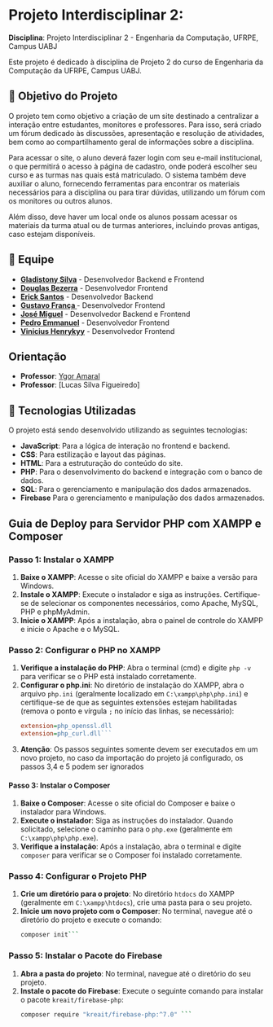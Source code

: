 # Projeto Interdisciplinar 2: 

**Disciplina**: Projeto Interdisciplinar 2 - Engenharia da Computação, UFRPE, Campus UABJ

Este projeto é dedicado à disciplina de Projeto 2 do curso de Engenharia da Computação da UFRPE, Campus UABJ.

## 🎯 Objetivo do Projeto

O projeto tem como objetivo a criação de um site destinado a centralizar a interação entre estudantes, monitores e professores. Para isso, será criado um fórum dedicado às discussões, apresentação e resolução de atividades, bem como ao compartilhamento geral de informações sobre a disciplina.

Para acessar o site, o aluno deverá fazer login com seu e-mail institucional, o que permitirá o acesso à página de cadastro, onde poderá escolher seu curso e as turmas nas quais está matriculado. O sistema também deve auxiliar o aluno, fornecendo ferramentas para encontrar os materiais necessários para a disciplina ou para tirar dúvidas, utilizando um fórum com os monitores ou outros alunos.

Além disso, deve haver um local onde os alunos possam acessar os materiais da turma atual ou de turmas anteriores, incluindo provas antigas, caso estejam disponíveis.

## 👥 Equipe

- **[Gladistony Silva](https://github.com/Gladistony)** - Desenvolvedor Backend e Frontend
- **[Douglas Bezerra](https://github.com/DouglasBezerra01)** - Desenvolvedor Frontend
- **[Erick Santos](https://github.com/Erickjonatthan)** - Desenvolvedor Backend
- **[Gustavo França ](https://github.com/gustavof0411)** - Desenvolvedor Frontend
- **[José Miguel](https://github.com/JMiguelsilva2003)** - Desenvolvedor Backend e Frontend
- **[Pedro Emmanuel](https://github.com/Pedro-Emmanuel-G-C-Machado)** - Desenvolvedor Frontend
- **[Vinicius Henrykyy](https://github.com/ViniciusHenrykyy)** - Desenvolvedor Frontend

## Orientação

- **Professor**: [Ygor Amaral](https://github.com/ygoramaral)
- **Professor**: [Lucas Silva Figueiredo]

## 🚀 Tecnologias Utilizadas

O projeto está sendo desenvolvido utilizando as seguintes tecnologias:


- **JavaScript**: Para a lógica de interação no frontend e backend.
- **CSS**: Para estilização e layout das páginas.
- **HTML**: Para a estruturação do conteúdo do site.
- **PHP**: Para o desenvolvimento do backend e integração com o banco de dados.
- **SQL**: Para o gerenciamento e manipulação dos dados armazenados.
- **Firebase** Para o gerenciamento e manipulação dos dados armazenados.

## Guia de Deploy para Servidor PHP com XAMPP e Composer

### Passo 1: Instalar o XAMPP
1. **Baixe o XAMPP**: Acesse o site oficial do XAMPP e baixe a versão para Windows.
2. **Instale o XAMPP**: Execute o instalador e siga as instruções. Certifique-se de selecionar os componentes necessários, como Apache, MySQL, PHP e phpMyAdmin.
3. **Inicie o XAMPP**: Após a instalação, abra o painel de controle do XAMPP e inicie o Apache e o MySQL.

### Passo 2: Configurar o PHP no XAMPP
1. **Verifique a instalação do PHP**: Abra o terminal (cmd) e digite `php -v` para verificar se o PHP está instalado corretamente.
2. **Configurar o php.ini**: No diretório de instalação do XAMPP, abra o arquivo `php.ini` (geralmente localizado em `C:\xampp\php\php.ini`) e certifique-se de que as seguintes extensões estejam habilitadas (remova o ponto e vírgula `;` no início das linhas, se necessário):
   ```ini
   extension=php_openssl.dll
   extension=php_curl.dll```
3. **Atenção**: Os passos seguintes somente devem ser executados em um novo projeto, no caso da importação do projeto já configurado, os passos 3,4 e 5 podem ser ignorados

#### Passo 3: Instalar o Composer
1. **Baixe o Composer**: Acesse o site oficial do Composer e baixe o instalador para Windows.
2. **Execute o instalador**: Siga as instruções do instalador. Quando solicitado, selecione o caminho para o `php.exe` (geralmente em `C:\xampp\php\php.exe`).
3. **Verifique a instalação**: Após a instalação, abra o terminal e digite `composer` para verificar se o Composer foi instalado corretamente.

### Passo 4: Configurar o Projeto PHP
1. **Crie um diretório para o projeto**: No diretório `htdocs` do XAMPP (geralmente em `C:\xampp\htdocs`), crie uma pasta para o seu projeto.
2. **Inicie um novo projeto com o Composer**: No terminal, navegue até o diretório do projeto e execute o comando:
   ```bash
   composer init```

### Passo 5: Instalar o Pacote do Firebase
1. **Abra a pasta do projeto**: No terminal, navegue até o diretório do seu projeto.
2. **Instale o pacote do Firebase**: Execute o seguinte comando para instalar o pacote `kreait/firebase-php`:
   ```bash
   composer require "kreait/firebase-php:^7.0" ```
